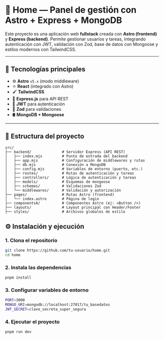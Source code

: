 # 🏡 Home — Panel de gestión con Astro + Express + MongoDB

Este proyecto es una aplicación web **fullstack** creada con **Astro (frontend)** y **Express (backend)**. Permite gestionar usuarios y tareas, integrando autenticación con JWT, validación con Zod, base de datos con Mongoose y estilos modernos con TailwindCSS.

---

## 🚀 Tecnologías principales

- ⚙️ **Astro** `v5.x` (modo middleware)
- ⚛️ **React** (integrado con Astro)
- 🖌️ **TailwindCSS**
- 🧠 **Express.js** para API REST
- 🔐 **JWT** para autenticación
- 🧾 **Zod** para validaciones
- 🛢️ **MongoDB + Mongoose**

---

## 📁 Estructura del proyecto

```plaintext
src/
├── backend/              # Servidor Express (API REST)
│   ├── index.mjs         # Punto de entrada del backend
│   ├── app.mjs           # Configuración de middlewares y rutas
│   ├── db.mjs            # Conexión a MongoDB
│   ├── config.mjs        # Variables de entorno (puerto, etc.)
│   ├── routes/           # Rutas de autenticación y tareas
│   ├── controllers/      # Lógica de autenticación y tareas
│   ├── models/           # Esquemas de mongoose
│   ├── schemas/          # Validaciones Zod
│   └── middlewares/      # Validación y autorización
├── pages/                # Rutas Astro (frontend)
│   └── index.astro       # Página de login
├── componentsA/          # Componentes Astro (ej: <Button />)
├── layouts/              # Layout principal con Header/Footer
├── styles/               # Archivos globales de estilo
```

## ⚙️ Instalación y ejecución

### 1. Clona el repositorio

```bash
git clone https://github.com/tu-usuario/home.git
cd home
```

### 2. Instala las dependencias

```bash
pnpm install
```

### 3. Configurar variables de entorno

```bash
PORT=3000
MONGO_URI=mongodb://localhost:27017/tu_basedatos
JWT_SECRET=clave_secreta_super_segura
```

### 4. Ejecutar el proyecto

```bash
pnpm run dev
```
